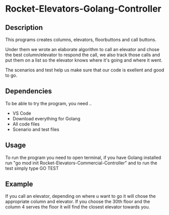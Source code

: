 # Rocket-Elevators-Golang-Controller

## Description
This programs creates columns, elevators, floorbuttons and call buttons.

Under them we wrote an elaborate algorithm to call an elevator and chose the best column/elevator to respond the call, we also track those calls and put them on a list so the elevator knows where it's going and where it went.

The scenarios and test help us make sure that our code is exellent and good to go.

## Dependencies

To be able to try the program, you need ..

- VS Code
- Download everything for Golang
- All code files
- Scenario and test files


## Usage

To run the program you need to open terminal, if you have Golang installed run "go mod init Rocket-Elevators-Commercial-Controller" and to run the test simply type GO TEST

## Example

If you call an elevator, depending on where u want to go it will chose the appropriate column and elevator.
If you choose the 30th floor and the column 4 serves the floor it will find the closest elevator towards you.
